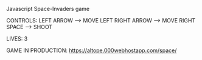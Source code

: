 Javascript Space-Invaders game

CONTROLS:
LEFT ARROW --> MOVE LEFT
RIGHT ARROW --> MOVE RIGHT
SPACE --> SHOOT

LIVES: 3

GAME IN PRODUCTION:
https://altope.000webhostapp.com/space/